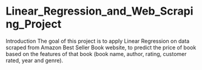 # Linear_Regression_and_Web_Scraping_Project
Introduction
The goal of this project is to apply Linear Regression on data scraped from Amazon Best Seller Book website, to predict the price of book based on the features of that book (book name, author, rating, customer rated, year and genre).
